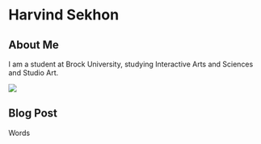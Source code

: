 # Harvind Sekhon

## About Me

I am a student at Brock University, studying Interactive Arts and Sciences and Studio Art.

![](Images/CherryBlossomDream(Low_Res).png)

## Blog Post

Words
